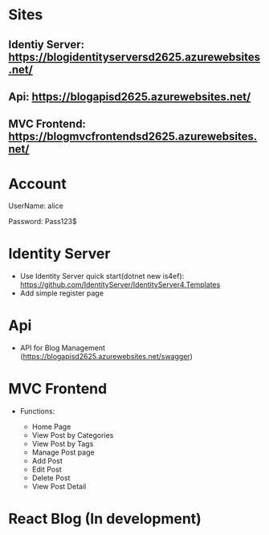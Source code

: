# Sites

## Identiy Server: https://blogidentityserversd2625.azurewebsites.net/

## Api: https://blogapisd2625.azurewebsites.net/

## MVC Frontend: https://blogmvcfrontendsd2625.azurewebsites.net/

# Account

UserName: alice

Password: Pass123$

# Identity Server

- Use Identity Server quick start(dotnet new is4ef): https://github.com/IdentityServer/IdentityServer4.Templates 
- Add simple register page

# Api

- API for Blog Management (https://blogapisd2625.azurewebsites.net/swagger)

# MVC Frontend

- Functions:

    + Home Page
    + View Post by Categories
    + View Post by Tags
    + Manage Post page
    + Add Post
    + Edit Post
    + Delete Post
    + View Post Detail
    
# React Blog (In development)